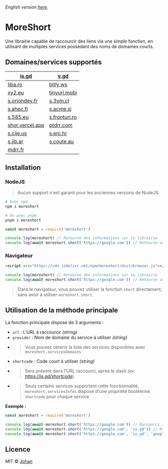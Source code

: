 ###### English version [here](https://github.com/johan-perso/moreshort/blob/main/README.md).

# MoreShort

Une librairie capable de raccourcir des liens via une simple fonction, en utilisant de multiples services possédant des noms de domaines courts.


## Domaines/services supportés

| [is.gd](https://is.gd)                               | [v.gd](https://v.gd)                           |
|------------------------------------------------------|------------------------------------------------|
| [liba.ro](https://liba.ro)                           | [bitly.ws](https://bitly.ws)                   |
| [xy2.eu](https://xy2.eu)                             | [tinyurl.mobi](https://tinyurl.mobi)           |
| [s.oriondev.fr](https://github.com/oriionn/quecto)   | [s.3vm.cl](https://unshort.johanstick.fr)      |
| [s.ahpc.fi](https://unshort.johanstick.fr)           | [s.acme.si](https://unshort.johanstick.fr)     |
| [s.585.eu](https://unshort.johanstick.fr)            | [s.fronturi.ro](https://unshort.johanstick.fr) |
| [shor.vercel.app](https://unshort.johanstick.fr)     | [ptdrr.com](https://unshort.johanstick.fr)     |
| [s.cije.us](https://unshort.johanstick.fr)           | [s.erc.hr](https://unshort.johanstick.fr)      |
| [s.jib.ar](https://unshort.johanstick.fr)            | [s.coute.au](https://unshort.johanstick.fr)    |
| [mdrr.fr](https://unshort.johanstick.fr)             |  |


## Installation

### NodeJS

> Aucun support n'est garanti pour les anciennes versions de NodeJS.

```bash
# Avec npm
npm i moreshort

# Ou avec pnpm
pnpm i moreshort
```

```js
const moreshort = require('moreshort')

console.log(moreshort) // Retourne des informations sur la librairie
console.log(await moreshort.short('https://google.com')) // Retourne un lien raccourci
```

### Navigateur

```html
<script src="https://cdn.jsdelivr.net/npm/moreshort/dist/browser.js"></script>
```

```js
console.log(moreshort) // Retourne des informations sur la librairie
console.log(await moreshort.short('https://google.com')) // Retourne un lien raccourci
```

> Dans le navigateur, vous pouvez utiliser la fonction `short` directement, sans avoir à utiliser `moreshort.short`.


## Utilisation de la méthode principale

La fonction principale dispose de 3 arguments :

* `url` : L'URL à raccourcir *(string)*
* `provider` : Nom de domaine du service à utiliser *(string)*
* > Vous pouvez obtenir la liste des services disponibles avec `moreshort.servicesDomains`
* `shortcode` : Code court à utiliser *(string)*
* > Sera présent dans l'URL raccourci, après le slash *(ex: https://is.gd/shortcode)*
* > Seuls certains services supportent cette fonctionnalité, `moreshort.servicesInfos` dispose d'une propriété booléenne `shortcode` pour chaque service

**Exemple :**

```js
const moreshort = require('moreshort')

console.log(await moreshort.short('https://google.com')) // Raccourci avec un service aléatoire
console.log(await moreshort.short('https://google.com', 'is.gd')) // Raccourci avec le service is.gd
console.log(await moreshort.short('https://google.com', 'is.gd', 'google')) // Raccourci avec le service is.gd et le code court "google"
```


## Licence

MIT © [Johan](https://johanstick.fr)